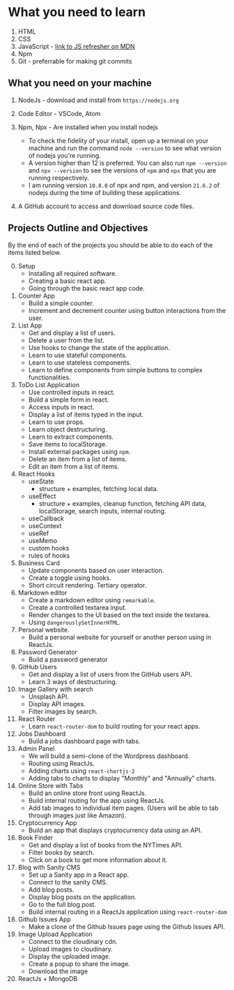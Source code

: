 # What you need to learn

1. HTML
2. CSS
3. JavaScript - [link to JS refresher on MDN](https://developer.mozilla.org/en-US/docs/Web/JavaScript/Language_Overview)
4. Npm
5. Git - preferrable for making git commits

## What you need on your machine

1. NodeJs - download and install from `https://nodejs.org`
2. Code Editor - VSCode, Atom
3. Npm, Npx - Are installed when you install nodejs

   - To check the fidelity of your install, open up a terminal on your machine and run the command `node --version` to see what version of nodejs you're running.
   - A version higher than 12 is preferred. You can also run `npm --version` and `npx --version` to see the versions of `npm` and `npx` that you are running respectively.
   - I am running version `10.8.0` of npx and npm, and version `21.6.2` of nodejs during the time of building these applications.

4. A GitHub account to access and download source code files.

## Projects Outline and Objectives

By the end of each of the projects you should be able to do each of the items listed below.

0. Setup
   - Installing all required software.
   - Creating a basic react app.
   - Going through the basic react app code.
1. Counter App
   - Build a simple counter.
   - Increment and decrement counter using button interactions from the user.
2. List App
   - Get and display a list of users.
   - Delete a user from the list.
   - Use hooks to change the state of the application.
   - Learn to use stateful components.
   - Learn to use stateless components.
   - Learn to define components from simple buttons to complex functionalities.
3. ToDo List Application
   - Use controlled inputs in react.
   - Build a simple form in react.
   - Access inputs in react.
   - Display a list of items typed in the input.
   - Learn to use props.
   - Learn object destructuring.
   - Learn to extract components.
   - Save items to localStorage.
   - Install external packages using `npm`.
   - Delete an item from a list of items.
   - Edit an item from a list of items.
4. React Hooks
   - useState
     - structure + examples, fetching local data.
   - useEffect
     - structure + examples, cleanup function, fetching API data, localStorage, search inputs, internal routing.
   - useCallback
   - useContext
   - useRef
   - useMemo
   - custom hooks
   - rules of hooks
5. Business Card
   - Update components based on user interaction.
   - Create a toggle using hooks.
   - Short circuit rendering. Tertiary operator.
6. Markdown editor
   - Create a markdown editor using `remarkable`.
   - Create a controlled textarea input.
   - Render changes to the UI based on the text inside the textarea.
   - Using `dangerouslySetInnerHTML`.
7. Personal website.
   - Build a personal website for yourself or another person using in ReactJs.
8. Password Generator
   - Build a password generator
9. GitHub Users
   - Get and display a list of users from the GitHub users API.
   - Learn 3 ways of destructuring.
10. Image Gallery with search
    - Unsplash API.
    - Display API images.
    - Filter images by search.
11. React Router
    - Learn `react-router-dom` to build routing for your react apps.
12. Jobs Dashboard
    - Build a jobs dashboard page with tabs.
13. Admin Panel
    - We will build a semi-clone of the Wordpress dashboard.
    - Routing using ReactJs.
    - Adding charts using `react-chartjs-2`
    - Adding tabs to charts to display "Monthly" and "Annually" charts.
14. Online Store with Tabs
    - Build an online store front using ReactJs.
    - Build internal routing for the app using ReactJs.
    - Add tab images to individual item pages. (Users will be able to tab through images just like Amazon).
15. Cryptocurrency App
    - Build an app that displays cryptocurrency data using an API.
16. Book Finder
    - Get and display a list of books from the NYTimes API.
    - Filter books by search.
    - Click on a book to get more information about it.
17. Blog with Sanity CMS
    - Set up a Sanity app in a React app.
    - Connect to the sanity CMS.
    - Add blog posts.
    - Display blog posts on the application.
    - Go to the full blog post.
    - Build internal routing in a ReactJs application using `react-router-dom`
18. Github Issues App
    - Make a clone of the Github Issues page using the Github Issues API.
19. Image Upload Application
    - Connect to the cloudinary cdn.
    - Upload images to cloudinary.
    - Display the uploaded image.
    - Create a popup to share the image.
    - Download the image
20. ReactJs + MongoDB
